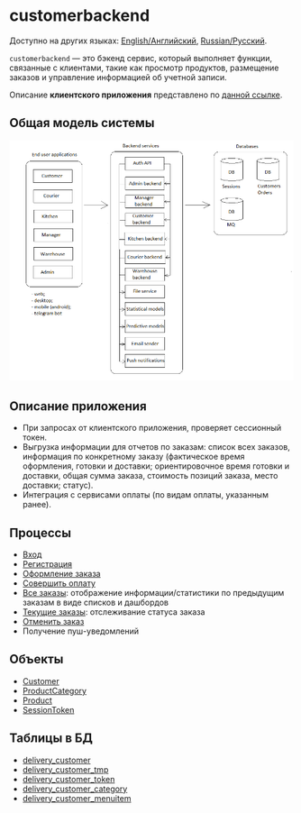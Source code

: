 # customerbackend

Доступно на других языках: [English/Английский](customerbackend.md), [Russian/Русский](customerbackend.ru.md). 

`customerbackend` — это бэкенд сервис, который выполняет функции, связанные с клиентами, такие как просмотр продуктов, размещение заказов и управление информацией об учетной записи.

Описание **клиентского приложения** представлено по [данной ссылке](../frontend/customerclient.ru.md). 

## Общая модель системы

![system_overall](../img/system_overall.png)

## Описание приложения 

- При запросах от клиентского приложения, проверяет сессионный токен.
- Выгрузка информации для отчетов по заказам: список всех заказов, информация по конкретному заказу (фактическое время оформления, готовки и доставки; ориентировочное время готовки и доставки, общая сумма заказа, стоимость позиций заказа, место доставки; статус).
- Интеграция с сервисами оплаты (по видам оплаты, указанным ранее).
<!--
- Слушает очередь сообщений, в которую записываются сообщения об изменениях в пользователях и токенах, хранящихся модулем [authentication API](authbackend.ru.md).
- Записывает в очередь сообщений информацию об изменениях в пользователях и токенах (очередь слушает модуль [authentication API](authbackend.ru.md)).
-->

## Процессы 

- [Вход](../processes/customer/signin.ru.md)
- [Регистрация](../processes/customer/signup.ru.md)
- [Оформление заказа](../processes/customer/makeorder.ru.md)
- [Совершить оплату](../processes/customer/makepayment.ru.md)
- [Все заказы](../processes/customer/orders.ru.md): отображение информации/статистики по предыдущим заказам в виде списков и дашбордов
- [Текущие заказы](../processes/customer/pendingorders.ru.md): отслеживание статуса заказа
- [Отменить заказ](../processes/customer/cancelorder.md)
- Получение пуш-уведомлений

<!--
## Методы для обработки сетевых запросов 

- **Get all user orders** - получение всех заказов пользователя (наименование: `GetAllOrders`): 
    - input: ;
    - output: `UserOrders`.

### JSON объекты для межсетевого взаимодействия 

- **User orders** - информация по заказам пользователя (наименование: `UserOrders`): 
    - temp.
    - `DeliveryOrders: List<DeliveryOrder>` - заказы пользователя,
    - Exception.
-->

## Объекты 

- [Customer](https://github.com/alexeysp11/workflow-lib/blob/main/docs/Models/Business/Customers/Customer.md)
- [ProductCategory](https://github.com/alexeysp11/workflow-lib/blob/main/docs/Models/Business/Products/ProductCategory.md)
- [Product](https://github.com/alexeysp11/workflow-lib/blob/main/docs/Models/Business/Products/Product.md)
- [SessionToken](https://github.com/alexeysp11/workflow-auth/blob/main/docs/models/NetworkParameters/SessionToken.md)

## Таблицы в БД

- [delivery_customer](../dbtables/delivery_customer.md)
- [delivery_customer_tmp](../dbtables/delivery_customer_tmp.md)
- [delivery_customer_token](../dbtables/delivery_customer_token.md)
- [delivery_customer_category](../dbtables/delivery_customer_category.md)
- [delivery_customer_menuitem](../dbtables/delivery_customer_menuitem.md)
